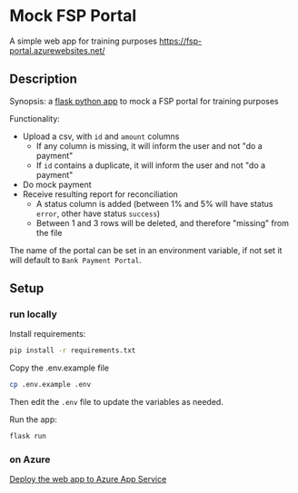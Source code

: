 # Mock FSP Portal

A simple web app for training purposes
https://fsp-portal.azurewebsites.net/

## Description
Synopsis: a [flask python app](https://flask.palletsprojects.com/en/2.0.x/) to mock a FSP portal for training purposes

Functionality:
- Upload a csv, with `id` and `amount` columns
  - If any column is missing, it will inform the user and not "do a payment"
  - If `id` contains a duplicate, it will inform the user and not "do a payment"
- Do mock payment
- Receive resulting report for reconciliation
  - A status column is added (between 1% and 5% will have status `error`, other have status `success`)
  - Between 1 and 3 rows will be deleted, and therefore "missing" from the file

The name of the portal can be set in an environment variable, if not set it will default to `Bank Payment Portal`.

## Setup

### run locally
Install requirements:

```sh
pip install -r requirements.txt
```

Copy the .env.example file

```sh
cp .env.example .env
```

Then edit the `.env` file to update the variables as needed.

Run the app:

```sh
flask run
```

### on Azure
[Deploy the web app to Azure App Service](https://learn.microsoft.com/en-us/azure/app-service/quickstart-python)
